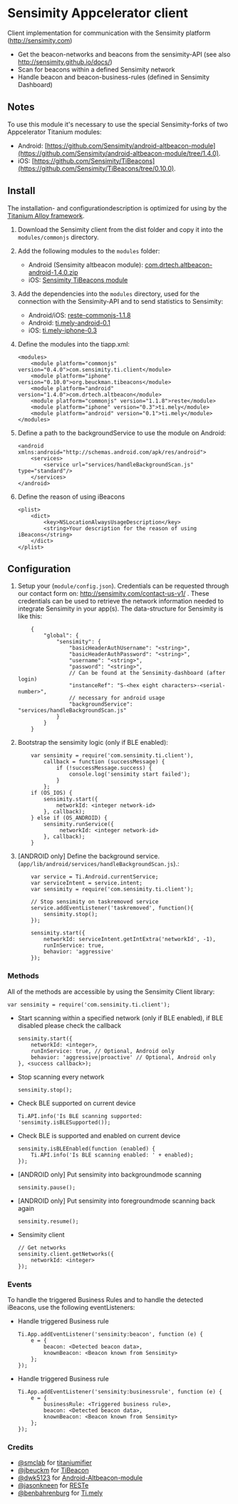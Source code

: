 # Sensimity Appcelerator client
Client implementation for communication with the Sensimity platform (http://sensimity.com)

  - Get the beacon-networks and beacons from the sensimity-API (see also http://sensimity.github.io/docs/)
  - Scan for beacons within a defined Sensimity network
  - Handle beacon and beacon-business-rules (defined in Sensimity Dashboard)

## Notes
To use this module it's necessary to use the special Sensimity-forks of two Appcelerator Titanium modules:
- Android: [https://github.com/Sensimity/android-altbeacon-module](https://github.com/Sensimity/android-altbeacon-module/tree/1.4.0).
- iOS: [https://github.com/Sensimity/TiBeacons](https://github.com/Sensimity/TiBeacons/tree/0.10.0).

## Install
The installation- and configurationdescription is optimized for using by the [Titanium Alloy framework](https://github.com/appcelerator/alloy).

1. Download the Sensimity client from the dist folder and copy it into the `modules/commonjs` directory.
2. Add the following modules to the `modules` folder:
    * Android (Sensimity altbeacon module): [com.drtech.altbeacon-android-1.4.0.zip ](https://github.com/Sensimity/android-altbeacon-module/blob/1.4.0/android/dist/com.drtech.altbeacon-android-1.4.0.zip)
    * iOS: [Sensimity TiBeacons module](https://github.com/jbeuckm/TiBeacons/blob/master/org.beuckman.tibeacons-iphone-0.10.0.zip)
3. Add the dependencies into the `modules` directory, used for the connection with the Sensimity-API and to send statistics to Sensimity:
    * Android/iOS: [reste-commonjs-1.1.8](https://github.com/jasonkneen/RESTe/blob/master/dist/reste-commonjs-1.1.8.zip)
    * Android: [ti.mely-android-0.1](https://github.com/benbahrenburg/ti.mely/blob/master/Android/dist/ti.mely-android-0.1.zip)
    * iOS: [ti.mely-iphone-0.3](https://github.com/benbahrenburg/ti.mely/blob/master/iOS/dist/ti.mely-iphone-0.3.zip)
4. Define the modules into the tiapp.xml:

    ```
    <modules>
        <module platform="commonjs" version="0.4.0">com.sensimity.ti.client</module>
        <module platform="iphone" version="0.10.0">org.beuckman.tibeacons</module>
        <module platform="android" version="1.4.0">com.drtech.altbeacon</module>
        <module platform="commonjs" version="1.1.8">reste</module>
        <module platform="iphone" version="0.3">ti.mely</module>
        <module platform="android" version="0.1">ti.mely</module>
    </modules>
    ```
5. Define a path to the backgroundService to use the module on Android:

    ```
    <android xmlns:android="http://schemas.android.com/apk/res/android">
        <services>
            <service url="services/handleBackgroundScan.js" type="standard"/>
        </services>
    </android>
    ```
6. Define the reason of using iBeacons

    ```
    <plist>
        <dict>
            <key>NSLocationAlwaysUsageDescription</key>
            <string>Your description for the reason of using iBeacons</string>
        </dict>
    </plist>
    ```

## Configuration
1. Setup your (`module/config.json`). Credentials can be requested through our contact form on: http://sensimity.com/contact-us-v1/ . These credentials can be used to retrieve the network information needed to integrate Sensimity in your app(s). The data-structure for Sensimity is like this:

    ```
        {
            "global": {
                "sensimity": {
                    "basicHeaderAuthUsername": "<string>",
                    "basicHeaderAuthPassword": "<string>",
                    "username": "<string>",
                    "password": "<string>",
                    // Can be found at the Sensimity-dashboard (after login)
                    "instanceRef": "S-<hex eight characters>-<serial-number>",
                    // necessary for android usage
                    "backgroundService": "services/handleBackgroundScan.js"
                }
            }
        }
    ```
2. Bootstrap the sensimity logic (only if BLE enabled):

    ```
        var sensimity = require('com.sensimity.ti.client'),
            callback = function (successMessage) {
                if (!successMessage.success) {
                    console.log('sensimity start failed');
                }
            };
        if (OS_IOS) {
            sensimity.start({
                networkId: <integer network-id>
            }, callback);
        } else if (OS_ANDROID) {
            sensimity.runService({
                 networkId: <integer network-id>
            }, callback);
        }
    ```
3. [ANDROID only] Define the background service. (`app/lib/android/services/handleBackgroundScan.js`).:

    ```
		var service = Ti.Android.currentService;
		var serviceIntent = service.intent;
		var sensimity = require('com.sensimity.ti.client');

		// Stop sensimity on taskremoved service
		service.addEventListener('taskremoved', function(){
			sensimity.stop();
		});

		sensimity.start({
		    networkId: serviceIntent.getIntExtra('networkId', -1),
		    runInService: true,
		    behavior: 'aggressive'
		});
    ```

### Methods
All of the methods are accessible by using the Sensimity Client library:

`var sensimity = require('com.sensimity.ti.client');`

* Start scanning within a specified network (only if BLE enabled), if BLE disabled please check the callback
    ```
    sensimity.start({
        networkId: <integer>,
		runInService: true, // Optional, Android only
		behavior: 'aggressive|proactive' // Optional, Android only
    }, <success callback>);
    ```
* Stop scanning every network

    ```
    sensimity.stop();
    ```
* Check BLE supported on current device

    ```
    Ti.API.info('Is BLE scanning supported: 'sensimity.isBLESupported());
    ```
* Check BLE is supported and enabled on current device

    ```
    sensimity.isBLEEnabled(function (enabled) {
        Ti.API.info('Is BLE scanning enabled: ' + enabled);
    });
    ```
* [ANDROID only] Put sensimity into backgroundmode scanning

    ```
    sensimity.pause();
    ```
* [ANDROID only] Put sensimity into foregroundmode scanning back again

    ```
    sensimity.resume();
    ```
* Sensimity client

    ```
    // Get networks
    sensimity.client.getNetworks({
        networkId: <integer>
    });
    ```

### Events
To handle the triggered Business Rules and to handle the detected iBeacons, use the following eventListeners:

* Handle triggered Business rule

    ```
    Ti.App.addEventListener('sensimity:beacon', function (e) {
        e = {
            beacon: <Detected beacon data>,
            knownBeacon: <Beacon known from Sensimity>
        };
    });
    ```

* Handle triggered Business rule

    ```
    Ti.App.addEventListener('sensimity:businessrule', function (e) {
        e = {
            businessRule: <Triggered business rule>,
            beacon: <Detected beacon data>,
            knownBeacon: <Beacon known from Sensimity>
        };
    });
    ```

### Credits

* [@smclab](https://github.com/smclab) for [titaniumifier](https://github.com/smclab/titaniumifier)
* [@jbeuckm](https://github.com/jbeuckm) for [TiBeacon](https://github.com/jbeuckm/TiBeacons)
* [@dwk5123](https://github.com/dwk5123) for [Android-Altbeacon-module](https://github.com/dwk5123/android-altbeacon-module)
* [@jasonkneen](https://github.com/jasonkneen) for [RESTe](https://github.com/jasonkneen/RESTe)
* [@benbahrenburg](https://github.com/benbahrenburg) for [Ti.mely](https://github.com/benbahrenburg/ti.mely)
